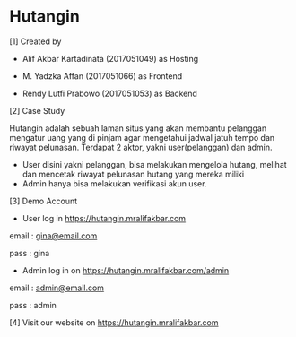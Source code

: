 # Hutangin

[1] Created by
* Alif Akbar Kartadinata (2017051049) as Hosting

* M. Yadzka Affan (2017051066) as Frontend

* Rendy Lutfi Prabowo (2017051053) as Backend


[2] Case Study

Hutangin adalah sebuah laman situs yang akan membantu pelanggan mengatur uang yang di pinjam agar mengetahui jadwal jatuh tempo dan riwayat pelunasan. Terdapat 2 aktor, yakni user(pelanggan) dan admin. 
* User disini yakni pelanggan, bisa melakukan mengelola hutang, melihat dan mencetak riwayat pelunasan hutang yang mereka miliki
* Admin hanya bisa melakukan verifikasi akun user.

[3] Demo Account

* User log in https://hutangin.mralifakbar.com

email : gina@email.com

pass : gina

* Admin log in on https://hutangin.mralifakbar.com/admin

email : admin@email.com

pass : admin

[4] Visit our website on https://hutangin.mralifakbar.com
